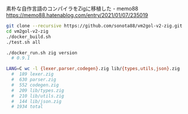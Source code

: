 素朴な自作言語のコンパイラをZigに移植した - memo88  
https://memo88.hatenablog.com/entry/2021/01/07/235019

```sh
git clone --recursive https://github.com/sonota88/vm2gol-v2-zig.git
cd vm2gol-v2-zig
./docker_build.sh
./test.sh all
```

```sh
./docker_run.sh zig version
  # 0.9.1

LANG=C wc -l {lexer,parser,codegen}.zig lib/{types,utils,json}.zig
  #  189 lexer.zig
  #  630 parser.zig
  #  552 codegen.zig
  #  209 lib/types.zig
  #  210 lib/utils.zig
  #  144 lib/json.zig
  # 1934 total
```
